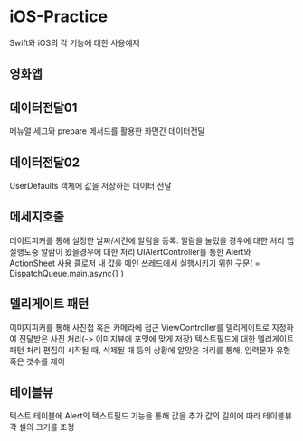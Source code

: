 # iOS-Practice
Swift와 iOS의 각 기능에 대한 사용예제


## 영화앱


## 데이터전달01
메뉴얼 세그와 prepare 메서드를 활용한 화면간 데이터전달


## 데이터전달02
UserDefaults 객체에 값을 저장하는 데이터 전달


## 메세지호출
데이트피커를 통해 설정한 날짜/시간에 알림을 등록.
알람을 눌렀을 경우에 대한 처리
앱 실행도중 알람이 왔을경우에 대한 처리
UIAlertController를 통한 Alert와 ActionSheet 사용
클로저 내 값을 메인 쓰레드에서 실행시키기 위한 구문( = DispatchQueue.main.async{} )


## 델리게이트 패턴
이미지피커를 통해 사진첩 혹은 카메라에 접근
ViewController를 델리게이트로 지정하여 전달받은 사진 처리(-> 이미지뷰에 포맷에 맞게 저장)
텍스트필드에 대한 델리게이트 패턴 처리
편집이 시작될 때, 삭제될 때 등의 상황에 알맞은 처리를 통해, 입력문자 유형 혹은 갯수를 제어


## 테이블뷰
텍스트 테이블에 Alert의 텍스트필드 기능을 통해 값을 추가
값의 길이에 따라 테이블뷰 각 셀의 크기를 조정
